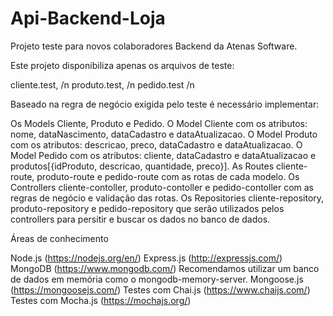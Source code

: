 # Api-Backend-Loja


Projeto teste para novos colaboradores Backend da Atenas Software.


Este projeto disponibiliza apenas os arquivos de teste:

cliente.test, /n
produto.test, /n
pedido.test /n

Baseado na regra de negócio exigida pelo teste é necessário implementar:

Os Models Cliente, Produto e Pedido.
O Model Cliente com os atributos: nome, dataNascimento, dataCadastro e dataAtualizacao.
O Model Produto com os atributos: descricao, preco, dataCadastro e dataAtualizacao.
O Model Pedido com os atributos: cliente, dataCadastro e dataAtualizacao e produtos[{idProduto, descricao, quantidade, preco}].
As Routes cliente-route, produto-route e pedido-route com as rotas de cada modelo.
Os Controllers cliente-contoller, produto-contoller e pedido-contoller com as regras de negócio e validação das rotas.
Os Repositories cliente-repository, produto-repository e pedido-repository que serão utilizados pelos controllers para persitir e buscar os dados no banco de dados.



Áreas de conhecimento



Node.js (https://nodejs.org/en/)
Express.js (http://expressjs.com/)
MongoDB (https://www.mongodb.com/)
Recomendamos utilizar um banco de dados em memória como o mongodb-memory-server.
Mongoose.js (https://mongoosejs.com/)
Testes com Chai.js (https://www.chaijs.com/)
Testes com Mocha.js (https://mochajs.org/)
